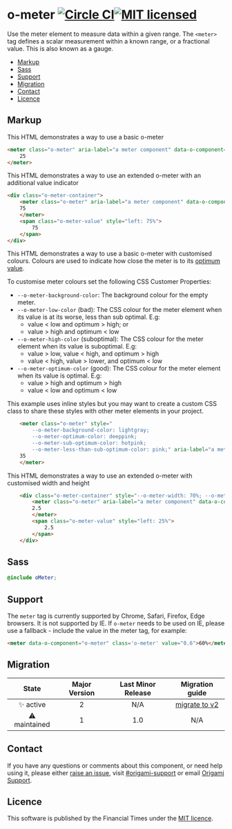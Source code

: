 o-meter [![Circle CI](https://circleci.com/gh/Financial-Times/o-meter/tree/master.svg?style=svg)](https://circleci.com/gh/Financial-Times/o-meter/tree/master)[![MIT licensed](https://img.shields.io/badge/license-MIT-blue.svg)](#licence)
=================

Use the meter element to measure data within a given range. The `<meter>` tag defines a scalar measurement within a known range, or a fractional value. This is also known as a gauge.

- [Markup](#markup)
- [Sass](#sass)
- [Support](#support)
- [Migration](#migration)
- [Contact](#contact)
- [Licence](#licence)

## Markup

This HTML demonstrates a way to use a basic o-meter

```html
<meter class="o-meter" aria-label="a meter component" data-o-component="o-meter" min="0" max="100" value="25">
	25
</meter>
```

This HTML demonstrates a way to use an extended o-meter with an additional value indicator
```html
<div class="o-meter-container">
	<meter class="o-meter" aria-label="a meter component" data-o-component="o-meter" min="0" max="100" value="75">
	75
	</meter>
	<span class="o-meter-value" style="left: 75%">
		75
	</span>
</div>
```

This HTML demonstrates a way to use a basic o-meter with customised colours. Colours are used to indicate how close the meter is to its [optimum value](https://html.spec.whatwg.org/multipage/form-elements.html#attr-meter-optimum).

To customise meter colours set the following CSS Customer Properties:
- `--o-meter-background-color`: The background colour for the empty meter.
- `--o-meter-low-color` (bad): The CSS colour for the meter element when its value is at its worse, less than sub optimal. E.g:
	- value < low and optimum > high; or
	- value > high and optimum < low
- `--o-meter-high-color` (suboptimal): The CSS colour for the meter element when its value is suboptimal. E.g:
	- value > low, value < high, and optimum > high
	- value < high, value > lower, and optimum < low
- `--o-meter-optimum-color` (good): The CSS colour for the meter element when its value is optimal. E.g:
	- value > high and optimum > high
	- value < low and optimum < low

This example uses inline styles but you may want to create a custom CSS class to share these styles with other meter elements in your project.

```html
	<meter class="o-meter" style="
		--o-meter-background-color: lightgray;
		--o-meter-optimum-color: deeppink;
		--o-meter-sub-optimum-color: hotpink;
		--o-meter-less-than-sub-optimum-color: pink;" aria-label="a meter component" data-o-component="o-meter" min="0" max="100" low="25" high="75" optimum="100" value="35">
	35
	</meter>
```
This HTML demonstrates a way to use an extended o-meter with customised width and height
```html
	<div class="o-meter-container" style="--o-meter-width: 70%; --o-meter-height: 2em">
		<meter class="o-meter" aria-label="a meter component" data-o-component="o-meter" min="0" max="10" value="2.5">
		2.5
		</meter>
		<span class="o-meter-value" style="left: 25%">
			2.5
		</span>
	</div>
```

## Sass
```scss
@include oMeter;
```

## Support
The `meter` tag is currently supported by Chrome, Safari, Firefox, Edge browsers. It is not supported by IE.
If `o-meter` needs to be used on IE, please use a fallback - include the value in the meter tag, for example:
```html
<meter data-o-component="o-meter" class='o-meter' value="0.6">60%</meter>
```

## Migration

State | Major Version | Last Minor Release | Migration guide |
:---: | :---: | :---: | :---:
✨ active | 2 | N/A | [migrate to v2](MIGRATION.md#migrating-from-v1-to-v2) |
⚠ maintained | 1 | 1.0 | N/A |

## Contact

If you have any questions or comments about this component, or need help using it, please either [raise an issue](https://github.com/Financial-Times/o-meter/issues), visit [#origami-support](https://financialtimes.slack.com/messages/origami-support/) or email [Origami Support](mailto:origami-support@ft.com).

## Licence

This software is published by the Financial Times under the [MIT licence](http://opensource.org/licenses/MIT).
